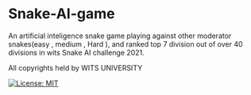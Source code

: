 # Snake-AI-game
An artificial inteligence snake game playing against other moderator snakes(easy , medium , Hard ), and ranked top 7 division out of over 40 divisions in wits Snake AI challenge 2021.

All copyrights held by WITS UNIVERSITY

[![License: MIT](https://img.shields.io/badge/License-MIT-yellow.svg)](https://opensource.org/licenses/MIT)
